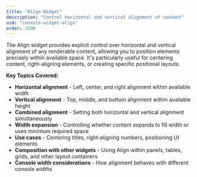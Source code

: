 ```yaml
---
title: "Align Widget"
description: "Control horizontal and vertical alignment of content"
uid: "console-widget-align"
order: 3500
---
```


The Align widget provides explicit control over horizontal and vertical alignment of any renderable content, allowing you to position elements precisely within available space. It's particularly useful for centering content, right-aligning elements, or creating specific positional layouts.

**Key Topics Covered:**

* **Horizontal alignment** - Left, center, and right alignment within available width
* **Vertical alignment** - Top, middle, and bottom alignment within available height
* **Combined alignment** - Setting both horizontal and vertical alignment simultaneously
* **Width expansion** - Controlling whether content expands to fill width or uses minimum required space
* **Use cases** - Centering titles, right-aligning numbers, positioning UI elements
* **Composition with other widgets** - Using Align within panels, tables, grids, and other layout containers
* **Console width considerations** - How alignment behaves with different console widths
